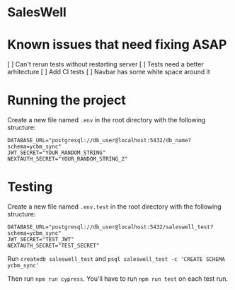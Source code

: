 # SalesWell

# Known issues that need fixing ASAP
[ ] Can't rerun tests without restarting server
[ ] Tests need a better arhitecture
[ ] Add CI tests
[ ] Navbar has some white space around it

# Running the project
Create a new file named `.env` in the root directory with the following structure:
```
DATABASE_URL="postgresql://db_user@localhost:5432/db_name?schema=ycbm_sync"
JWT_SECRET="YOUR_RANDOM_STRING"
NEXTAUTH_SECRET="YOUR_RANDOM_STRING_2"
```

# Testing
Create a new file named `.env.test` in the root directory with the following structure:
```
DATABASE_URL="postgresql://db_user@localhost:5432/saleswell_test?schema=ycbm_sync"
JWT_SECRET="TEST_JWT"
NEXTAUTH_SECRET="TEST_SECRET"
```

Run `createdb saleswell_test` and `psql saleswell_test -c 'CREATE SCHEMA ycbm_sync'`

Then run `npm run cypress`. You'll have to run `npm run test` on each test run.